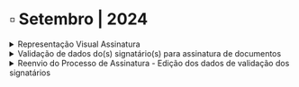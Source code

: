 # ▫️ Setembro | 2024

<details>

<summary>Representação Visual Assinatura</summary>

Agora o remetente pode definir qual a [**representação visual** ](../menu-superior/novo-documento.md#b.-destinatarios)deve ser utilizada pelos signatários no Passo 01 do processo de assinatura.

</details>

<details>

<summary>Validação de dados do(s) signatário(s) para assinatura de documentos</summary>

O remetente pode definir uma [**validação de dados do signatário**](../menu-superior/novo-documento.md#informacoes-complementares-de-assinatura) na configuração da assinatura, determinado uma informação que deve ser validada pelo signatário no momento da assinatura.&#x20;

**Exemplo:** O remetente configurou para que o signatário valide o número de CPF 123.456.789-00. No momento da assinatura o signatário precisa validar esse número para efetivar a assinatura do documento.

</details>

<details>

<summary>Reenvio do Processo de Assinatura - Edição dos dados de validação dos signatários</summary>

O documento pode ser [**reenviado ao signatário**](../caixa-postal/enviados.md#reenviar), caso ele ainda não tenha realizado a assinatura, neste momento, ainda é possível alterar as configurações de assinatura do documento.

</details>
